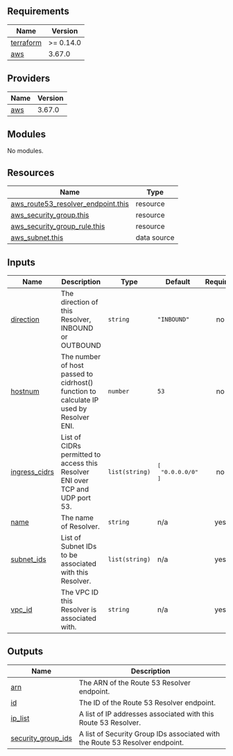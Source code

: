## Requirements

| Name | Version |
|------|---------|
| <a name="requirement_terraform"></a> [terraform](#requirement\_terraform) | >= 0.14.0 |
| <a name="requirement_aws"></a> [aws](#requirement\_aws) | 3.67.0 |

## Providers

| Name | Version |
|------|---------|
| <a name="provider_aws"></a> [aws](#provider\_aws) | 3.67.0 |

## Modules

No modules.

## Resources

| Name | Type |
|------|------|
| [aws_route53_resolver_endpoint.this](https://registry.terraform.io/providers/hashicorp/aws/3.67.0/docs/resources/route53_resolver_endpoint) | resource |
| [aws_security_group.this](https://registry.terraform.io/providers/hashicorp/aws/3.67.0/docs/resources/security_group) | resource |
| [aws_security_group_rule.this](https://registry.terraform.io/providers/hashicorp/aws/3.67.0/docs/resources/security_group_rule) | resource |
| [aws_subnet.this](https://registry.terraform.io/providers/hashicorp/aws/3.67.0/docs/data-sources/subnet) | data source |

## Inputs

| Name | Description | Type | Default | Required |
|------|-------------|------|---------|:--------:|
| <a name="input_direction"></a> [direction](#input\_direction) | The direction of this Resolver, INBOUND or OUTBOUND | `string` | `"INBOUND"` | no |
| <a name="input_hostnum"></a> [hostnum](#input\_hostnum) | The number of host passed to cidrhost() function to calculate IP used by Resolver ENI. | `number` | `53` | no |
| <a name="input_ingress_cidrs"></a> [ingress\_cidrs](#input\_ingress\_cidrs) | List of CIDRs permitted to access this Resolver ENI over TCP and UDP port 53. | `list(string)` | <pre>[<br>  "0.0.0.0/0"<br>]</pre> | no |
| <a name="input_name"></a> [name](#input\_name) | The name of Resolver. | `string` | n/a | yes |
| <a name="input_subnet_ids"></a> [subnet\_ids](#input\_subnet\_ids) | List of Subnet IDs to be associated with this Resolver. | `list(string)` | n/a | yes |
| <a name="input_vpc_id"></a> [vpc\_id](#input\_vpc\_id) | The VPC ID this Resolver is associated with. | `string` | n/a | yes |

## Outputs

| Name | Description |
|------|-------------|
| <a name="output_arn"></a> [arn](#output\_arn) | The ARN of the Route 53 Resolver endpoint. |
| <a name="output_id"></a> [id](#output\_id) | The ID of the Route 53 Resolver endpoint. |
| <a name="output_ip_list"></a> [ip\_list](#output\_ip\_list) | A list of IP addresses associated with this Route 53 Resolver. |
| <a name="output_security_group_ids"></a> [security\_group\_ids](#output\_security\_group\_ids) | A list of Security Group IDs associated with the Route 53 Resolver endpoint. |

